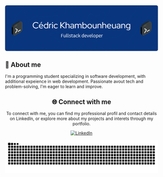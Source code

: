 <div align="center">
    <p>
        <img src="./header.png" alt="Header for my readme" />
    </p>
</div>

<div align="left">
    <h2>🚀 About me</h2>
    <p>I'm a programming student specializing in software development, with additional expeience in web development. Passionate avout tech and problem-solving, I'm eager to learn and improve.</p>
</div>

<div align="center">
    <h2>🌐 Connect with me</h2>
    <p>To connect with me, you can find my professional profil and contact details on LinkedIn, or explore more about my projects and interets through my portfolio.</p>
    <a href="https://linkedin.com/in/c%C3%A9dric-khambounheuang-31a1151a2">
        <img src="https://img.shields.io/badge/LinkedIn-0077B5?style=for-the-badge&logo=linkedin&logoColor=white" alt="LinkedIn"/>
    </a>
</div>

![Snake animation](https://raw.githubusercontent.com/Khambou/Khambou/output/github-contribution-grid-snake-dark.svg)
<!---
Khambou/Khambou is a ✨ special ✨ repository because its `README.md` (this file) appears on your GitHub profile.
You can click the Preview link to take a look at your changes.
--->
